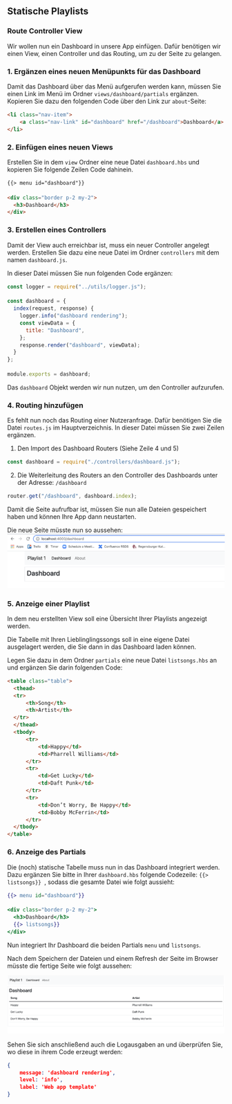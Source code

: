 ## Statische Playlists 
### Route Controller View

Wir wollen nun ein Dashboard in unsere App einfügen. Dafür benötigen wir einen View, einen Controller und das Routing, um zu der Seite zu gelangen.

### 1. Ergänzen eines neuen Menüpunkts für das Dashboard

Damit das Dashboard über das Menü aufgerufen werden kann, müssen Sie einen Link im Menü im Ordner `views/dashboard/partials` ergänzen. Kopieren Sie dazu den folgenden Code über den Link zur `about`-Seite:

```html
<li class="nav-item">
	<a class="nav-link" id="dashboard" href="/dashboard">Dashboard</a>
</li>
```

### 2. Einfügen eines neuen Views

Erstellen Sie in dem `view` Ordner eine neue Datei `dashboard.hbs` und kopieren Sie folgende Zeilen Code dahinein.

~~~ html
{{> menu id="dashboard"}} 

<div class="border p-2 my-2"> 
  <h3>Dashboard</h3> 
</div> 
~~~

### 3. Erstellen eines Controllers

Damit der View auch erreichbar ist, muss ein neuer Controller angelegt werden.
Erstellen Sie dazu eine neue Datei im Ordner `controllers` mit dem namen `dashboard.js`.

In dieser Datei müssen Sie nun folgenden Code ergänzen:

~~~ js
const logger = require("../utils/logger.js");

const dashboard = {
  index(request, response) {
    logger.info("dashboard rendering");
    const viewData = {
      title: "Dashboard",
    };
    response.render("dashboard", viewData);
  }
};

module.exports = dashboard;
~~~

Das `dashboard` Objekt werden wir nun nutzen, um den Controller aufzurufen.

### 4. Routing hinzufügen
Es fehlt nun noch das Routing einer Nutzeranfrage. Dafür benötigen Sie die Datei `routes.js` im Hauptverzeichnis. In dieser Datei müssen Sie zwei Zeilen ergänzen. 

1. Den Import des Dashboard Routers (Siehe Zeile 4 und 5)

```js
const dashboard = require("./controllers/dashboard.js");
```

2. Die Weiterleitung des Routers an den Controller des Dashboards unter der Adresse: `/dashboard`

```js
router.get("/dashboard", dashboard.index);
```

Damit die Seite aufrufbar ist, müssen Sie nun alle Dateien gespeichert haben und können Ihre App dann neustarten.

Die neue Seite müsste nun so aussehen:
![img.png](img/Anpassung_06.png)

### 5. Anzeige einer Playlist

In dem neu erstellten View soll eine Übersicht Ihrer Playlists angezeigt werden.

Die Tabelle mit Ihren Lieblinglingssongs soll in eine eigene Datei ausgelagert werden, die Sie dann in das Dashboard laden können.

Legen Sie dazu in dem Ordner `partials` eine neue Datei `listsongs.hbs` an und ergänzen Sie darin folgenden Code:
~~~ html
<table class="table">
  <thead>
  <tr>
      <th>Song</th>
      <th>Artist</th>
  </tr>
  </thead>
  <tbody> 
      <tr> 
          <td>Happy</td> 
          <td>Pharrell Williams</td> 
      </tr> 
      <tr> 
          <td>Get Lucky</td> 
          <td>Daft Punk</td> 
      </tr> 
      <tr> 
          <td>Don’t Worry, Be Happy</td> 
          <td>Bobby McFerrin</td> 
      </tr> 
  </tbody> 
</table>
~~~

### 6. Anzeige des Partials
Die (noch) statische Tabelle muss nun in das Dashboard integriert werden.
Dazu ergänzen Sie bitte in Ihrer `dashboard.hbs` folgende Codezeile:
`{{> listsongs}} `, sodass die gesamte Datei wie folgt aussieht:

~~~ handlebars
{{> menu id="dashboard"}} 

<div class="border p-2 my-2"> 
  <h3>Dashboard</h3>
  {{> listsongs}}
</div> 
~~~
Nun integriert Ihr Dashboard die beiden Partials `menu` und `listsongs`.

Nach dem Speichern der Dateien und einem Refresh der Seite im Browser müsste die fertige Seite wie folgt aussehen:

![img.png](img/Anpassung_08.png)

Sehen Sie sich anschließend auch die Logausgaben an und überprüfen Sie, wo diese in ihrem Code erzeugt werden:
~~~json
{
	message: 'dashboard rendering',
	level: 'info',
	label: 'Web app template'
}
~~~

